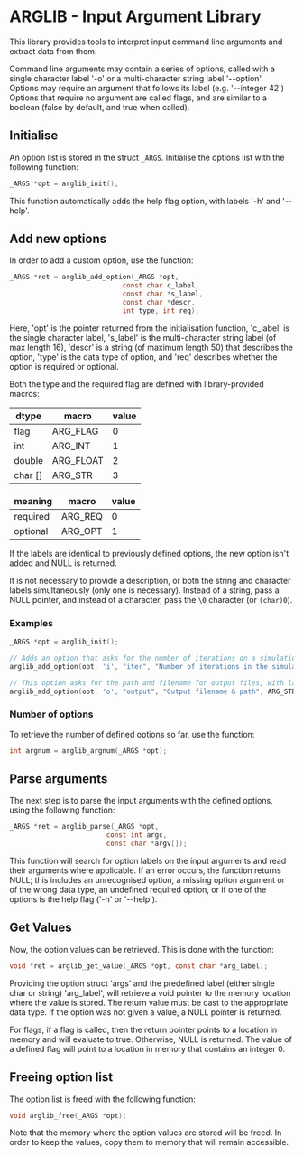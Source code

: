 
# ARGLIB - Input Argument Library

This library provides tools to interpret input command line arguments and extract data from them.

Command line arguments may contain a series of options, called with a single character label '-o' or a multi-character string label '--option'. Options may require an argument that follows its label (e.g. '--integer 42') Options that require no argument are called flags, and are similar to a boolean (false by default, and true when called).

## Initialise
An option list is stored in the struct `_ARGS`.
Initialise the options list with the following function:
```c
_ARGS *opt = arglib_init();
```
This function automatically adds the help flag option, with labels '-h' and '--help'.

## Add new options
In order to add a custom option, use the function:
```c
_ARGS *ret = arglib_add_option(_ARGS *opt, 
							const char c_label, 
							const char *s_label,  
							const char *descr, 
							int type, int req);
```
Here, 'opt' is the pointer returned from the initialisation function, 'c_label' is the single character label, 's_label' is the multi-character string label (of max length 16), 'descr' is a string (of maximum length 50) that describes the option, 'type' is the data type of option, and 'req' describes whether the option is required or optional.

Both the type and the required flag are defined with library-provided macros:

| dtype   | macro     | value |
|---------|-----------|-------|
| flag    | ARG_FLAG  | 0     |
| int     | ARG_INT   | 1     |
| double  | ARG_FLOAT | 2     |
| char [] | ARG_STR   | 3     |

| meaning  | macro     | value |
|----------|-----------|-------|
| required | ARG_REQ   | 0     |
| optional | ARG_OPT   | 1     |

If the labels are identical to previously defined options, the new option isn't added and NULL is returned.

It is not necessary to provide a description, or both the string and character labels simultaneously (only one is necessary). Instead of a string, pass a NULL pointer, and instead of a character, pass the `\0` character (or `(char)0`).

### Examples
```c
_ARGS *opt = arglib_init();

// Adds an option that asks for the number of iterations on a simulation, with labels '-i' and '--iter', that expects an integer as an argument, and must be defined (is required).
arglib_add_option(opt, 'i', "iter", "Number of iterations in the simulation", ARG_INT, ARG_REQ);

// This option asks for the path and filename for output files, with labels '-o' and '--output', and expects a string argument. This option, however, is optional.
arglib_add_option(opt, 'o', "output", "Output filename & path", ARG_STR, ARG_OPT);
```

### Number of options
To retrieve the number of defined options so far, use the function:
```c
int argnum = arglib_argnum(_ARGS *opt);
```

## Parse arguments
The next step is to parse the input arguments with the defined options, using the following function:
```c
_ARGS *ret = arglib_parse(_ARGS *opt, 
						const int argc, 
						const char *argv[]);
```
This function will search for option labels on the input arguments and read their arguments where applicable. If an error occurs, the function returns NULL; this includes an unrecognised option, a missing option argument or of the wrong data type, an undefined required option, or if one of the options is the help flag ('-h' or '--help').

## Get Values
Now, the option values can be retrieved. This is done with the function:
```c
void *ret = arglib_get_value(_ARGS *opt, const char *arg_label);
```
Providing the option struct 'args' and the predefined label (either single char or string) 'arg_label', will retrieve a void pointer to the memory location where the value is stored. The return value must be cast to the appropriate data type. If the option was not given a value, a NULL pointer is returned.

For flags, if a flag is called, then the return pointer points to a location in memory and will evaluate to true. Otherwise, NULL is returned.
The value of a defined flag will point to a location in memory that contains an integer 0.

## Freeing option list
The option list is freed with the following function:
```c
void arglib_free(_ARGS *opt);
```
Note that the memory where the option values are stored will be freed. In order to keep the values, copy them to memory that will remain accessible.
